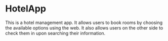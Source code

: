 # HotelApp
This is a hotel management app. It allows users to book rooms by choosing the available options using the web. It also allows users on the other side to check them in upon searching their information.
